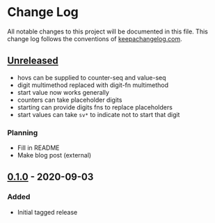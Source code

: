 # Change Log
All notable changes to this project will be documented in this file. 
This change log follows the conventions of [keepachangelog.com](http://keepachangelog.com/).

## [Unreleased]
 - hovs can be supplied to counter-seq and value-seq
 - digit multimethod replaced with digit-fn multimethod
 - start value now works generally
 - counters can take placeholder digits
 - starting can provide digits fns to replace placeholders
 - start values can take `sv*` to indicate not to start that digit

### Planning
 - Fill in README
 - Make blog post (external)

## [0.1.0] - 2020-09-03
### Added
- Initial tagged release

[Unreleased]: https://github.com/hby/tock/compare/v0.1.0...HEAD
[0.1.0]: https://github.com/hby/tock/releases/tag/v0.1.0
